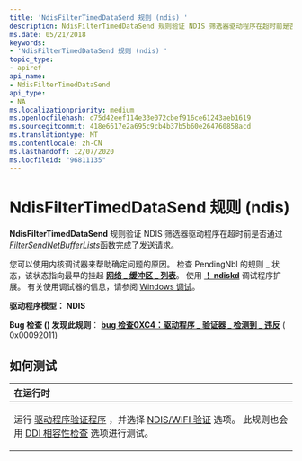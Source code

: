 ```yaml
---
title: 'NdisFilterTimedDataSend 规则 (ndis) '
description: NdisFilterTimedDataSend 规则验证 NDIS 筛选器驱动程序在超时前是否通过 FilterSendNetBufferLists 函数完成了发送请求。
ms.date: 05/21/2018
keywords:
- 'NdisFilterTimedDataSend 规则 (ndis) '
topic_type:
- apiref
api_name:
- NdisFilterTimedDataSend
api_type:
- NA
ms.localizationpriority: medium
ms.openlocfilehash: d75d42eef114e33e072cbef916ce61243aeb1619
ms.sourcegitcommit: 418e6617e2a695c9cb4b37b5b60e264760858acd
ms.translationtype: MT
ms.contentlocale: zh-CN
ms.lasthandoff: 12/07/2020
ms.locfileid: "96811135"
---
```

# <a name="ndisfiltertimeddatasend-rule-ndis"></a>NdisFilterTimedDataSend 规则 (ndis) 


**NdisFilterTimedDataSend** 规则验证 NDIS 筛选器驱动程序在超时前是否通过 [*FilterSendNetBufferLists*](/windows-hardware/drivers/ddi/ndis/nc-ndis-filter_send_net_buffer_lists)函数完成了发送请求。

您可以使用内核调试器来帮助确定问题的原因。 检查 PendingNbl 的规则 \_ 状态，该状态指向最早的挂起 [**网络 \_ 缓冲区 \_ 列表**](/windows-hardware/drivers/ddi/ndis/ns-ndis-_net_buffer_list)。 使用 [**！ ndiskd**](../debugger/-ndiskd-nbl.md) 调试程序扩展。 有关使用调试器的信息，请参阅 [Windows 调试](../debugger/index.md)。

**驱动程序模型： NDIS**

**Bug 检查 () 发现此规则**： [**bug 检查0XC4：驱动程序 \_ 验证器 \_ 检测到 \_ 违反**](../debugger/bug-check-0xc4--driver-verifier-detected-violation.md) ( 0x00092011) 


<a name="how-to-test"></a>如何测试
-----------

<table>
<colgroup>
<col width="100%" />
</colgroup>
<thead>
<tr class="header">
<th align="left">在运行时</th>
</tr>
</thead>
<tbody>
<tr class="odd">
<td align="left"><p>运行 <a href="/windows-hardware/drivers/devtest/driver-verifier" data-raw-source="[Driver Verifier](./driver-verifier.md)">驱动程序验证程序</a> ，并选择 <a href="/windows-hardware/drivers/devtest/ndis-wifi-verification" data-raw-source="[NDIS/WIFI verification](./ndis-wifi-verification.md)">NDIS/WIFI 验证</a> 选项。 此规则也会用 <a href="/windows-hardware/drivers/devtest/ddi-compliance-checking" data-raw-source="[DDI compliance checking](./ddi-compliance-checking.md)">DDI 相容性检查</a> 选项进行测试。</p></td>
</tr>
</tbody>
</table>

 


